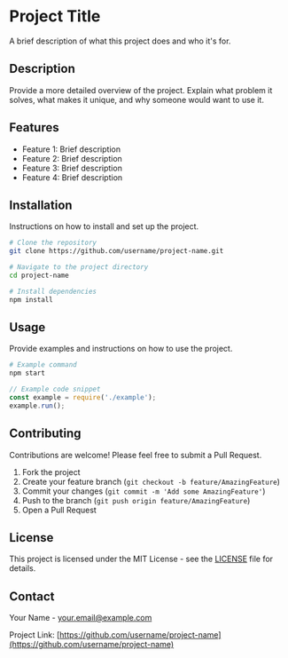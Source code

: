 # Project Title

A brief description of what this project does and who it's for.

## Description

Provide a more detailed overview of the project. Explain what problem it solves, what makes it unique, and why someone would want to use it.

## Features

- Feature 1: Brief description
- Feature 2: Brief description
- Feature 3: Brief description
- Feature 4: Brief description

## Installation

Instructions on how to install and set up the project.

```bash
# Clone the repository
git clone https://github.com/username/project-name.git

# Navigate to the project directory
cd project-name

# Install dependencies
npm install
```

## Usage

Provide examples and instructions on how to use the project.

```bash
# Example command
npm start
```

```javascript
// Example code snippet
const example = require('./example');
example.run();
```

## Contributing

Contributions are welcome! Please feel free to submit a Pull Request.

1. Fork the project
2. Create your feature branch (`git checkout -b feature/AmazingFeature`)
3. Commit your changes (`git commit -m 'Add some AmazingFeature'`)
4. Push to the branch (`git push origin feature/AmazingFeature`)
5. Open a Pull Request

## License

This project is licensed under the MIT License - see the [LICENSE](LICENSE) file for details.

## Contact

Your Name - your.email@example.com

Project Link: [https://github.com/username/project-name](https://github.com/username/project-name)
